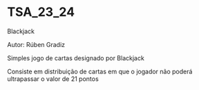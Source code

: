 # TSA_23_24
Blackjack

Autor: Rúben Gradiz

Simples jogo de cartas designado por Blackjack

Consiste em distribuição de cartas em que o jogador não poderá ultrapassar o valor de 21 pontos
